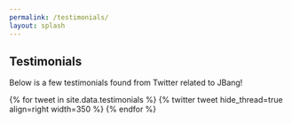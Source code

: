```yaml
---
permalink: /testimonials/
layout: splash
---
```


## Testimonials

Below is a few testimonials found from Twitter related to JBang!

{% for tweet in site.data.testimonials %}
  {% twitter tweet hide_thread=true align=right width=350 %}
{% endfor %}
